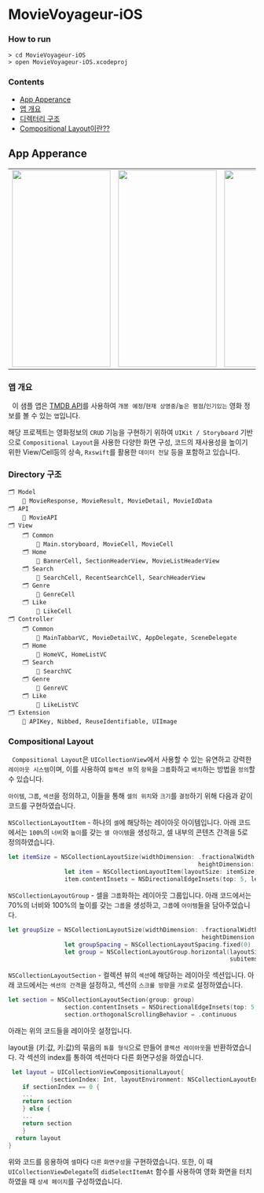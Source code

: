 # MovieVoyageur-iOS

### How to run

```
> cd MovieVoyageur-iOS
> open MovieVoyageur-iOS.xcodeproj
```
### Contents

- [App Apperance](https://github.com/alex99091/MovieVoyageur-iOS#app-apperance)
- [앱 개요](https://github.com/alex99091/MovieVoyageur-iOS#앱-개요)
- [디렉터리 구조](https://github.com/alex99091/MovieVoyageur-iOS#Directory-구조)
- [Compositional Layout이란??](https://github.com/alex99091/MovieVoyageur-iOS#Compositional-Layout)

## App Apperance

<table>
<tr>
<td>
<img src="https://user-images.githubusercontent.com/111719007/223450741-f5ec1dc1-37c2-4c51-829b-17f680e35e6e.gif" width="200" height="400"/>
</td>
<td>
<img src="https://user-images.githubusercontent.com/111719007/223464706-38b197dd-b44b-4020-a01d-8c785960ed99.gif" width="200" height="400"/>
</td>
<td>
<img src="https://user-images.githubusercontent.com/111719007/223459629-667ac295-0130-4b0f-845d-91d2dcb1e902.gif" width="200" height="400"/>
</td>
<td>
<img src="https://user-images.githubusercontent.com/111719007/223459638-60844406-0679-4954-951b-4517016ce132.gif" width="200" height="400"/>
</td>
</tr>
</table>


### 앱 개요

&nbsp; 이 샘플 앱은 [TMDB API](https://developers.themoviedb.org/3)를 사용하여 `개봉 예정`/`현재 상영중`/`높은 평점`/`인기있는` 영화 정보를 볼 수 있는 `앱`입니다. 

해당 프로젝트는 영화정보의 `CRUD` 기능을 구현하기 위하여 `UIKit / Storyboard` 기반으로 `Compositional Layout`을 사용한 다양한 화면 구성, 코드의 재사용성을 높이기 위한 View/Cell등의 상속, `Rxswift`를 활용한 `데이터 전달` 등을 포함하고 있습니다.

### Directory 구조
```
🗂 Model
    📄 MovieResponse, MovieResult, MovieDetail, MovieIdData
🗂 API
    📄 MovieAPI
🗂 View
    🗂 Common
        📄 Main.storyboard, MovieCell, MovieCell
    🗂 Home
        📄 BannerCell, SectionHeaderView, MovieListHeaderView
    🗂 Search
        📄 SearchCell, RecentSearchCell, SearchHeaderView
    🗂 Genre
        📄 GenreCell
    🗂 Like
        📄 LikeCell
🗂 Controller
    🗂 Common
        📄 MainTabbarVC, MovieDetailVC, AppDelegate, SceneDelegate
    🗂 Home
        📄 HomeVC, HomeListVC
    🗂 Search
        📄 SearchVC
    🗂 Genre
        📄 GenreVC
    🗂 Like
        📄 LikeListVC
🗂 Extension
    📄 APIKey, Nibbed, ReuseIdentifiable, UIImage
```

### Compositional Layout

&nbsp; `Compositional Layout`은 `UICollectionView`에서 사용할 수 있는 유연하고 강력한 `레이아웃 시스템`이며, 이를 사용하여 `컬렉션 뷰`의 `항목`을 `그룹`화하고 `배치`하는 방법을 `정의`할 수 있습니다.

`아이템`, `그룹`, `섹션`을 정의하고, 이들을 통해 `셀의 위치`와 `크기`를 `결정`하기 위해 다음과 같이 코드를 구현하였습니다.


`NSCollectionLayoutItem` - 하나의 `셀`에 해당하는 레이아웃 아이템입니다. 아래 코드에서는 `100%`의 `너비`와 `높이`를 갖는 `셀 아이템`을 생성하고, 셀 내부의 콘텐츠 간격을 5로 정의하였습니다.

```Swift
let itemSize = NSCollectionLayoutSize(widthDimension: .fractionalWidth(1.0),
                                                      heightDimension: .fractionalHeight(1.0))
                let item = NSCollectionLayoutItem(layoutSize: itemSize)
                item.contentInsets = NSDirectionalEdgeInsets(top: 5, leading: 5, bottom: 5, trailing: 5)
```

`NSCollectionLayoutGroup` - 셀을 `그룹`화하는 레이아웃 그룹입니다. 아래 코드에서는 70%의 너비와 100%의 높이를 갖는 `그룹`을 생성하고, `그룹`에 `아이템`들을 담아주었습니다.

```Swift
let groupSize = NSCollectionLayoutSize(widthDimension: .fractionalWidth(0.7),
                                                       heightDimension: .fractionalWidth(1.0))
                let groupSpacing = NSCollectionLayoutSpacing.fixed(0)
                let group = NSCollectionLayoutGroup.horizontal(layoutSize: groupSize,
                                                               subitems: [item])
```

`NSCollectionLayoutSection` - 컬렉션 뷰의 `섹션`에 해당하는 레이아웃 섹션입니다. 아래 코드에서는 `섹션의 간격`을 설정하고, 섹션의 `스크롤 방향`을 `가로`로 설정하였습니다.

```Swift
let section = NSCollectionLayoutSection(group: group)
                section.contentInsets = NSDirectionalEdgeInsets(top: 5, leading: 0, bottom: 10, trailing: 0)
                section.orthogonalScrollingBehavior = .continuous
```

아래는 위의 코드들을 레이아웃 설정입니다. 

layout을 (키:값, 키:값)의 묶음의 `튜플 형식`으로 만들어 `콜렉션 레이아웃`을 반환하였습니다. 각 섹션의 index를 통하여 섹션마다 다른 화면구성을 하였습니다.

```Swift
 let layout = UICollectionViewCompositionalLayout{
            (sectionIndex: Int, layoutEnvironment: NSCollectionLayoutEnvironment) -> NSCollectionLayoutSection? in
    if sectionIndex == 0 {
    ...
    return section
    } else {
    ...
    return section
    }
  return layout
}
```

위와 코드를 응용하여 `셀`마다 `다른` `화면구성`을 구현하였습니다. 또한, 이 때 `UICollectionViewDelegate`의 `didSelectItemAt` 함수를 사용하여 영화 화면을 터치하였을 때 `상세 페이지`를 구성하였습니다.

